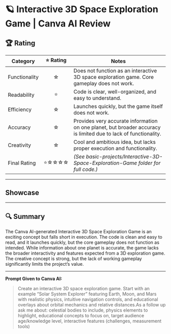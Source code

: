 # 🪐 Interactive 3D Space Exploration Game | Canva AI Review

## 🏆 Rating

| Category      | ⭐ Rating | Notes |
|---------------|:--------:|-------|
| Functionality | ☆    | Does not function as an interactive 3D space exploration game. Core gameplay does not work. |
| Readability   | ⭐    | Code is clear, well-organized, and easy to understand. |
| Efficiency    | ☆    | Launches quickly, but the game itself does not work. |
| Accuracy      | ☆    | Provides very accurate information on one planet, but broader accuracy is limited due to lack of functionality. |
| Creativity    | ☆    | Cool and ambitious idea, but lacks proper execution and functionality. |
| Final Rating  | ⭐☆☆☆☆    | *(See basic-projects/Interactive-3D-Space-Exploration-Game folder for full code.)* |

---

## Showcase

---

## 🔍 Summary

The Canva AI-generated Interactive 3D Space Exploration Game is an exciting concept but falls short in execution. The code is clean and easy to read, and it launches quickly, but the core gameplay does not function as intended. While information about one planet is accurate, the game lacks the broader interactivity and features expected from a 3D exploration game. The creative concept is strong, but the lack of working gameplay significantly limits the project’s value.

---

**Prompt Given to Canva AI:**  
> Create an interactive 3D space exploration game. Start with an example “Solar System Explorer” featuring Earth, Moon, and Mars with realistic physics, intuitive navigation controls, and educational overlays about orbital mechanics and relative distances.As a follow up ask me about: celestial bodies to include, physics elements to highlight, educational concepts to focus on, target audience age/knowledge level, interactive features (challenges, measurement tools)
